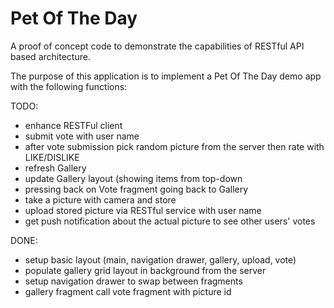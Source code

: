 Pet Of The Day
==============

A proof of concept code to demonstrate the capabilities of RESTful API based architecture.

The purpose of this application is to implement a Pet Of The Day demo app with the following functions:

TODO:
- enhance RESTFul client
- submit vote with user name
- after vote submission pick random picture from the server then rate with LIKE/DISLIKE
- refresh Gallery
- update Gallery layout (showing items from top-down
- pressing back on Vote fragment going back to Gallery
- take a picture with camera and store
- upload stored picture via RESTful service with user name
- get push notification about the actual picture to see other users' votes

DONE:
- setup basic layout (main, navigation drawer, gallery, upload, vote)
- populate gallery grid layout in background from the server
- setup navigation drawer to swap between fragments
- gallery fragment call vote fragment with picture id